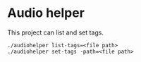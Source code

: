 # Audio helper
This project can list and set tags.

```
./audiohelper list-tags=<file path>
./audiohelper set-tags -path=<file path>
```
